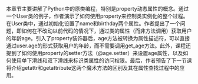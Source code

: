 本章节主要讲解了Python中的原类编程，特别是property动态属性的概念。通过一个User类的例子，作者演示了如何使用property来控制类实例化的整个过程。在User类中，通过初始化设置了name和birthday两个属性。作者提出了一个问题，即如何在不改动以前代码的情况下，通过类的属性（而非方法调用）获取用户的年龄age。引入了property装饰器后，age方法被转换为属性描述符，可以直接通过user.age的形式获取用户的年龄，而不需要调用get_age方法。此外，课程还提到了如何使用property的setter方法（@age.setter）来设置age属性，以及如何使用单下滑线和双下滑线来标识类属性的访问权限。最后，作者预告了下一节课将介绍getattr和getattribute这两个魔术方法的区别及其在属性查找过程中的应用。